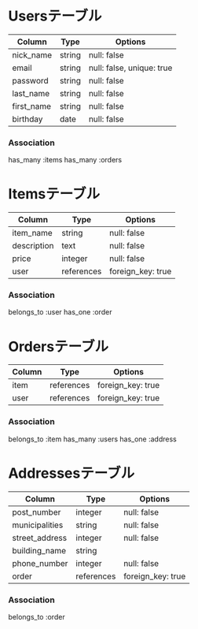 # Usersテーブル
| Column     | Type   | Options                   |
| ---------- | ------ | ------------------------- |
| nick_name  | string | null: false               |
| email      | string | null: false, unique: true |
| password   | string | null: false               |
| last_name  | string | null: false               |
| first_name | string | null: false               |
| birthday   | date   | null: false               |
### Association
has_many :items
has_many :orders

# Itemsテーブル
| Column                      | Type       | Options           |
| --------------------------- | ---------- | ----------------- |
| item_name                   | string     | null: false       |
| description                 | text       | null: false       |
| price                       | integer    | null: false       |
| user                        | references | foreign_key: true |
### Association
belongs_to :user
has_one :order

# Ordersテーブル
| Column                      | Type       | Options           |
| --------------------------- | ---------- | ----------------- |
| item                        | references | foreign_key: true |
| user                        | references | foreign_key: true |
### Association
belongs_to :item
has_many :users
has_one :address
# Addressesテーブル
| Column         | Type       | Options           |
| -------------- | ---------- | ----------------- |
| post_number    | integer    | null: false       |
| municipalities | string     | null: false       |
| street_address | integer    | null: false       |
| building_name  | string     |                   |
| phone_number   | integer    | null: false       |
| order          | references | foreign_key: true |
### Association
belongs_to :order
